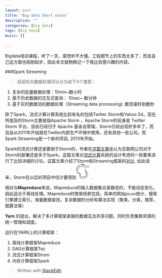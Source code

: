 ```yaml
---
layout: post
title: "Big data Short notes"
description: ""
categories: [big data]
tags: [Big data]
music: []

---
```

Bigdata培训课程，听了一天，感觉听不大懂，工程细节上的东西太多了，而且自己这方面也刚刚起步，因此本文就稍微记一下我比较感兴趣的内容。
<!-- more -->
###Spark Streaming 

>目前的大数据处理可以分为如下3个类型：

 1. 复杂的批量数据处理：10min~数小时
 2. 基于历史数据的交互式查询： 10sec~ 数分钟
 3. 基于实时数据流的数据处理（Streaming data processing): 数百毫秒到数秒

除了Spark，流式计算计算系统比较有名的包括Twitter Storm和Yahoo S4。现在所提及的Storm主要是指Apache Storm ，Apache Storm的前身是 Twitter Storm 平台，目前已经归于 Apache 基金会管辖。Storm已经出现好多年了，而且自从2011年开始就在Twitter内部生产环境中使用，还有其他一些公司。而Spark Streaming是一个新的项目, 2013年开始。

Spark的流式计算还是要弱于Storm的，作者在[这篇文章中](http://www.csdn.net/article/2014-08-04/2821018)认为互联网公司对于Storm的部署还是多于Spark。这篇文章对[流式计算](http://blog.csdn.net/anzhsoft/article/details/38168025)系统的设计考虑的一些要素进行了比较详细的讨论。这篇文章介绍了Storm和Streaming框架的[对比](http://www.open-open.com/lib/view/open1426129553435.html). 如此说来，Storm在以后的项目中估计要用到![image](/assets/smilies/8.gif).

相对与**Mapreduce**来说，Mapreduce的输入数据集合是静态的，不能动态变化。因此适合于离线处理。Mapreduce的使用场景包括，简单的网站pv,uv统计，搜索引擎建立索引，海量数据查找，复杂数据的分析和算法实现（聚类，分类，推荐，图算法等）

__Yarn__ 的提出，解决了多计算框架直接的数据无法共享问题，同时负责集群资源的统一管理和调度。

运行在YARN上的计算框架：
1. 离线计算框架Mapreduce
2. DAG计算框架Tez
3. 流式计算框架Strom
4. 内存计算框架Spark


> Written with [StackEdit](https://stackedit.io/).
